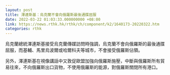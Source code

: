 ```yaml
---
layout: post
title: 澤連斯基：烏克蘭不會向俄羅斯最後通牒屈服
date: 2022-03-22 01:03:33.000000000 +08:00
link: https://news.rthk.hk/rthk/ch/component/k2/1640173-20220322.htm
categories: rthk
---
```


烏克蘭總統澤連斯基接受烏克蘭傳媒訪問時強調，烏克蘭不會向俄羅斯的最後通牒屈服，而基輔、馬里烏波爾或哈爾科夫等城市，不會接受俄羅斯佔領。

另外，澤連斯基在視像講話中又敦促歐盟加強向俄羅斯施壓，中斷與俄羅斯所有貿易往來，不向俄羅斯出口貨物，不使用俄羅斯的能源，對俄羅斯關閉所有港口。
